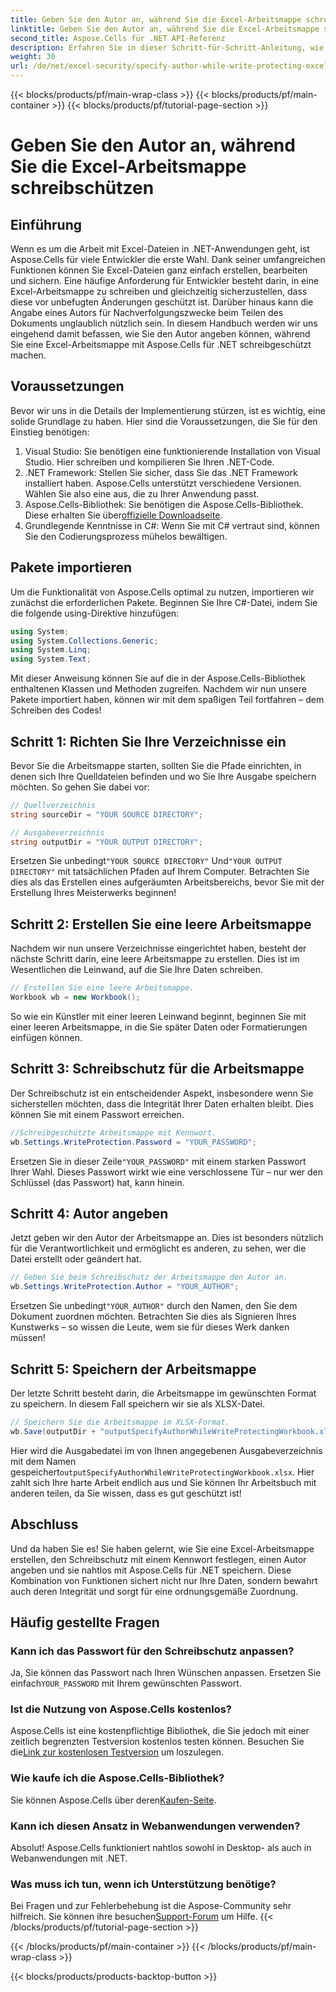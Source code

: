 ```yaml
---
title: Geben Sie den Autor an, während Sie die Excel-Arbeitsmappe schreibschützen
linktitle: Geben Sie den Autor an, während Sie die Excel-Arbeitsmappe schreibschützen
second_title: Aspose.Cells für .NET API-Referenz
description: Erfahren Sie in dieser Schritt-für-Schritt-Anleitung, wie Sie Ihre Excel-Arbeitsmappe mit Schreibschutz versehen, während Sie mit Aspose.Cells für .NET einen Autor angeben.
weight: 30
url: /de/net/excel-security/specify-author-while-write-protecting-excel-workbook/
---
```


{{< blocks/products/pf/main-wrap-class >}}
{{< blocks/products/pf/main-container >}}
{{< blocks/products/pf/tutorial-page-section >}}

# Geben Sie den Autor an, während Sie die Excel-Arbeitsmappe schreibschützen

## Einführung

Wenn es um die Arbeit mit Excel-Dateien in .NET-Anwendungen geht, ist Aspose.Cells für viele Entwickler die erste Wahl. Dank seiner umfangreichen Funktionen können Sie Excel-Dateien ganz einfach erstellen, bearbeiten und sichern. Eine häufige Anforderung für Entwickler besteht darin, in eine Excel-Arbeitsmappe zu schreiben und gleichzeitig sicherzustellen, dass diese vor unbefugten Änderungen geschützt ist. Darüber hinaus kann die Angabe eines Autors für Nachverfolgungszwecke beim Teilen des Dokuments unglaublich nützlich sein. In diesem Handbuch werden wir uns eingehend damit befassen, wie Sie den Autor angeben können, während Sie eine Excel-Arbeitsmappe mit Aspose.Cells für .NET schreibgeschützt machen.

## Voraussetzungen

Bevor wir uns in die Details der Implementierung stürzen, ist es wichtig, eine solide Grundlage zu haben. Hier sind die Voraussetzungen, die Sie für den Einstieg benötigen:

1. Visual Studio: Sie benötigen eine funktionierende Installation von Visual Studio. Hier schreiben und kompilieren Sie Ihren .NET-Code.
2. .NET Framework: Stellen Sie sicher, dass Sie das .NET Framework installiert haben. Aspose.Cells unterstützt verschiedene Versionen. Wählen Sie also eine aus, die zu Ihrer Anwendung passt.
3.  Aspose.Cells-Bibliothek: Sie benötigen die Aspose.Cells-Bibliothek. Diese erhalten Sie über[offizielle Downloadseite](https://releases.aspose.com/cells/net/).
4. Grundlegende Kenntnisse in C#: Wenn Sie mit C# vertraut sind, können Sie den Codierungsprozess mühelos bewältigen.

## Pakete importieren

Um die Funktionalität von Aspose.Cells optimal zu nutzen, importieren wir zunächst die erforderlichen Pakete. Beginnen Sie Ihre C#-Datei, indem Sie die folgende using-Direktive hinzufügen:

```csharp
using System;
using System.Collections.Generic;
using System.Linq;
using System.Text;
```

Mit dieser Anweisung können Sie auf die in der Aspose.Cells-Bibliothek enthaltenen Klassen und Methoden zugreifen. Nachdem wir nun unsere Pakete importiert haben, können wir mit dem spaßigen Teil fortfahren – dem Schreiben des Codes!

## Schritt 1: Richten Sie Ihre Verzeichnisse ein

Bevor Sie die Arbeitsmappe starten, sollten Sie die Pfade einrichten, in denen sich Ihre Quelldateien befinden und wo Sie Ihre Ausgabe speichern möchten. So gehen Sie dabei vor:

```csharp
// Quellverzeichnis
string sourceDir = "YOUR SOURCE DIRECTORY";

// Ausgabeverzeichnis
string outputDir = "YOUR OUTPUT DIRECTORY";
```

 Ersetzen Sie unbedingt`"YOUR SOURCE DIRECTORY"` Und`"YOUR OUTPUT DIRECTORY"` mit tatsächlichen Pfaden auf Ihrem Computer. Betrachten Sie dies als das Erstellen eines aufgeräumten Arbeitsbereichs, bevor Sie mit der Erstellung Ihres Meisterwerks beginnen!

## Schritt 2: Erstellen Sie eine leere Arbeitsmappe

Nachdem wir nun unsere Verzeichnisse eingerichtet haben, besteht der nächste Schritt darin, eine leere Arbeitsmappe zu erstellen. Dies ist im Wesentlichen die Leinwand, auf die Sie Ihre Daten schreiben.

```csharp
// Erstellen Sie eine leere Arbeitsmappe.
Workbook wb = new Workbook();
```

So wie ein Künstler mit einer leeren Leinwand beginnt, beginnen Sie mit einer leeren Arbeitsmappe, in die Sie später Daten oder Formatierungen einfügen können.

## Schritt 3: Schreibschutz für die Arbeitsmappe

Der Schreibschutz ist ein entscheidender Aspekt, insbesondere wenn Sie sicherstellen möchten, dass die Integrität Ihrer Daten erhalten bleibt. Dies können Sie mit einem Passwort erreichen.

```csharp
//Schreibgeschützte Arbeitsmappe mit Kennwort.
wb.Settings.WriteProtection.Password = "YOUR_PASSWORD";
```

 Ersetzen Sie in dieser Zeile`"YOUR_PASSWORD"` mit einem starken Passwort Ihrer Wahl. Dieses Passwort wirkt wie eine verschlossene Tür – nur wer den Schlüssel (das Passwort) hat, kann hinein.

## Schritt 4: Autor angeben

Jetzt geben wir den Autor der Arbeitsmappe an. Dies ist besonders nützlich für die Verantwortlichkeit und ermöglicht es anderen, zu sehen, wer die Datei erstellt oder geändert hat.

```csharp
// Geben Sie beim Schreibschutz der Arbeitsmappe den Autor an.
wb.Settings.WriteProtection.Author = "YOUR_AUTHOR";
```

 Ersetzen Sie unbedingt`"YOUR_AUTHOR"` durch den Namen, den Sie dem Dokument zuordnen möchten. Betrachten Sie dies als Signieren Ihres Kunstwerks – so wissen die Leute, wem sie für dieses Werk danken müssen!

## Schritt 5: Speichern der Arbeitsmappe

Der letzte Schritt besteht darin, die Arbeitsmappe im gewünschten Format zu speichern. In diesem Fall speichern wir sie als XLSX-Datei. 

```csharp
// Speichern Sie die Arbeitsmappe im XLSX-Format.
wb.Save(outputDir + "outputSpecifyAuthorWhileWriteProtectingWorkbook.xlsx");
```

 Hier wird die Ausgabedatei im von Ihnen angegebenen Ausgabeverzeichnis mit dem Namen gespeichert`outputSpecifyAuthorWhileWriteProtectingWorkbook.xlsx`. Hier zahlt sich Ihre harte Arbeit endlich aus und Sie können Ihr Arbeitsbuch mit anderen teilen, da Sie wissen, dass es gut geschützt ist!

## Abschluss

Und da haben Sie es! Sie haben gelernt, wie Sie eine Excel-Arbeitsmappe erstellen, den Schreibschutz mit einem Kennwort festlegen, einen Autor angeben und sie nahtlos mit Aspose.Cells für .NET speichern. Diese Kombination von Funktionen sichert nicht nur Ihre Daten, sondern bewahrt auch deren Integrität und sorgt für eine ordnungsgemäße Zuordnung.

## Häufig gestellte Fragen

### Kann ich das Passwort für den Schreibschutz anpassen?  
 Ja, Sie können das Passwort nach Ihren Wünschen anpassen. Ersetzen Sie einfach`YOUR_PASSWORD` mit Ihrem gewünschten Passwort.

### Ist die Nutzung von Aspose.Cells kostenlos?  
 Aspose.Cells ist eine kostenpflichtige Bibliothek, die Sie jedoch mit einer zeitlich begrenzten Testversion kostenlos testen können. Besuchen Sie die[Link zur kostenlosen Testversion](https://releases.aspose.com/) um loszulegen.

### Wie kaufe ich die Aspose.Cells-Bibliothek?  
 Sie können Aspose.Cells über deren[Kaufen-Seite](https://purchase.aspose.com/buy).

### Kann ich diesen Ansatz in Webanwendungen verwenden?  
Absolut! Aspose.Cells funktioniert nahtlos sowohl in Desktop- als auch in Webanwendungen mit .NET.

### Was muss ich tun, wenn ich Unterstützung benötige?  
 Bei Fragen und zur Fehlerbehebung ist die Aspose-Community sehr hilfreich. Sie können ihre besuchen[Support-Forum](https://forum.aspose.com/c/cells/9) um Hilfe.
{{< /blocks/products/pf/tutorial-page-section >}}

{{< /blocks/products/pf/main-container >}}
{{< /blocks/products/pf/main-wrap-class >}}

{{< blocks/products/products-backtop-button >}}
